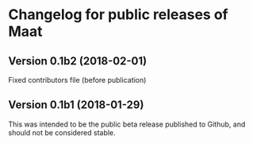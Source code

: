 # Changelog for public releases of Maat

## Version 0.1b2 (2018-02-01)

Fixed contributors file (before publication)

## Version 0.1b1 (2018-01-29)

This was intended to be the public beta release published to Github, and should not be considered stable.
